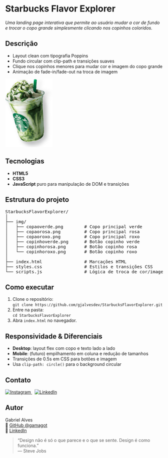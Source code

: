 <h1>Starbucks Flavor Explorer</h1>
<p><em>Uma landing page interativa que permite ao usuário mudar a cor de fundo e trocar o copo grande simplesmente clicando nos copinhos coloridos.</em></p>

<h2>Descrição</h2>
<ul>
  <li>Layout clean com tipografia Poppins</li>
  <li>Fundo circular com clip-path e transições suaves</li>
  <li>Clique nos copinhos menores para mudar cor e imagem do copo grande</li>
  <li>Animação de fade-in/fade-out na troca de imagem</li>
</ul>

<img src="./img/copaoverde.png" alt="Copo verde preview" width="30%">

<h2>Tecnologias</h2>
<ul>
  <li><strong>HTML5</strong></li>
  <li><strong>CSS3</strong></li>
  <li><strong>JavaScript</strong> puro para manipulação de DOM e transições</li>
</ul>

<h2>Estrutura do projeto</h2>
<pre>
StarbucksFlavorExplorer/
│
├── img/
│   ├── copaoverde.png        # Copo principal verde  
│   ├── copaorosa.png         # Copo principal rosa  
│   ├── copaoroxo.png         # Copo principal roxo  
│   ├── copinhoverde.png      # Botão copinho verde  
│   ├── copinhorosa.png       # Botão copinho rosa  
│   └── copinhoroxo.png       # Botão copinho roxo  
│
├── index.html                # Marcações HTML  
├── styles.css                # Estilos e transições CSS  
└── scripts.js                # Lógica de troca de cor/imagem  
</pre>

<h2>Como executar</h2>
<ol>
  <li>Clone o repositório:<br>
    <code>git clone https://github.com/gjalvesdev/StarbucksFlavorExplorer.git</code>
  </li>
  <li>Entre na pasta:<br>
    <code>cd StarbucksFlavorExplorer</code>
  </li>
  <li>Abra <code>index.html</code> no navegador.</li>
</ol>

<h2>Responsividade &amp; Diferenciais</h2>
<ul>
  <li><strong>Desktop</strong>: layout flex com copo e texto lado a lado</li>
  <li><strong>Mobile</strong>: (futuro) empilhamento em coluna e redução de tamanhos</li>
  <li>Transições de 0.5s em CSS para botões e imagem</li>
  <li>Usa <code>clip-path: circle()</code> para o background circular</li>
</ul>

<h2>Contato</h2>
<p>
  <a href="https://www.instagram.com/gabriel_magot/" target="_blank">
    <img src="https://img.shields.io/badge/Instagram-E4405F?style=for-the-badge&amp;logo=instagram&amp;logoColor=white" alt="Instagram">
  </a>
  &nbsp;
  <a href="https://www.linkedin.com/in/gabriel-de-jesus-alves/" target="_blank">
    <img src="https://img.shields.io/badge/LinkedIn-0077B5?style=for-the-badge&amp;logo=linkedin&amp;logoColor=white" alt="LinkedIn">
  </a>
</p>

<h2>Autor</h2>
<p>
  Gabriel Alves<br>
  🔗 <a href="https://github.com/gamagot">GitHub @gamagot</a><br>
  🔗 <a href="https://www.linkedin.com/in/gabriel-de-jesus-alves/">LinkedIn</a>
</p>

<blockquote>
  “Design não é só o que parece e o que se sente. Design é como funciona.”<br>
  &mdash; Steve Jobs
</blockquote>
